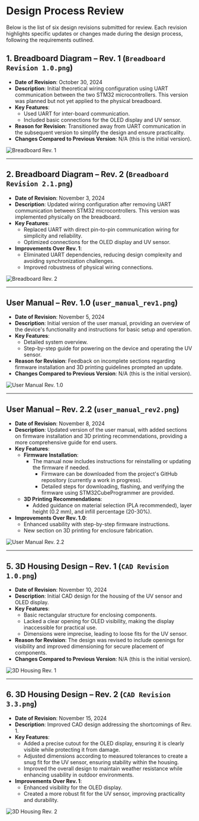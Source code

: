 # Design Process Review

Below is the list of six design revisions submitted for review. Each revision highlights specific updates or changes made during the design process, following the requirements outlined.

## 1. Breadboard Diagram – Rev. 1 (`Breadboard Revision 1.0.png`)
- **Date of Revision**: October 30, 2024  
- **Description**: Initial theoretical wiring configuration using UART communication between the two STM32 microcontrollers. This version was planned but not yet applied to the physical breadboard.  
- **Key Features**:  
  - Used UART for inter-board communication.  
  - Included basic connections for the OLED display and UV sensor.  
- **Reason for Revision**: Transitioned away from UART communication in the subsequent version to simplify the design and ensure practicality.  
- **Changes Compared to Previous Version**: N/A (this is the initial version).  

![Breadboard Rev. 1](Breadboard%20Revision%201.0.png)

---

## 2. Breadboard Diagram – Rev. 2 (`Breadboard Revision 2.1.png`)
- **Date of Revision**: November 3, 2024  
- **Description**: Updated wiring configuration after removing UART communication between STM32 microcontrollers. This version was implemented physically on the breadboard.  
- **Key Features**:  
  - Replaced UART with direct pin-to-pin communication wiring for simplicity and reliability.  
  - Optimized connections for the OLED display and UV sensor.  
- **Improvements Over Rev. 1**:  
  - Eliminated UART dependencies, reducing design complexity and avoiding synchronization challenges.  
  - Improved robustness of physical wiring connections.  

![Breadboard Rev. 2](Breadboard%20Revision%202.1.png)

---

## User Manual – Rev. 1.0 (`user_manual_rev1.png`)

- **Date of Revision**: November 5, 2024  
- **Description**: Initial version of the user manual, providing an overview of the device's functionality and instructions for basic setup and operation.  
- **Key Features**:  
  - Detailed system overview.  
  - Step-by-step guide for powering on the device and operating the UV sensor.  
- **Reason for Revision**: Feedback on incomplete sections regarding firmware installation and 3D printing guidelines prompted an update.  
- **Changes Compared to Previous Version**: N/A (this is the initial version).  

![User Manual Rev. 1.0](User%20Manual%20Rev%201.0.png)

---

## User Manual – Rev. 2.2 (`user_manual_rev2.png`)

- **Date of Revision**: November 8, 2024  
- **Description**: Updated version of the user manual, with added sections on firmware installation and 3D printing recommendations, providing a more comprehensive guide for end users.  
- **Key Features**:  
  - **Firmware Installation**:  
    - The manual now includes instructions for reinstalling or updating the firmware if needed.  
      - Firmware can be downloaded from the project's GitHub repository (currently a work in progress).  
      - Detailed steps for downloading, flashing, and verifying the firmware using STM32CubeProgrammer are provided.  
  - **3D Printing Recommendations**:  
    - Added guidance on material selection (PLA recommended), layer height (0.2 mm), and infill percentage (20-30%).  
- **Improvements Over Rev. 1.0**:  
  - Enhanced usability with step-by-step firmware instructions.  
  - New section on 3D printing for enclosure fabrication.  

![User Manual Rev. 2.2](User%20Manual%20Rev%202.2.png)  

---

## 5. 3D Housing Design – Rev. 1 (`CAD Revision 1.0.png`)
- **Date of Revision**: November 10, 2024  
- **Description**: Initial CAD design for the housing of the UV sensor and OLED display.  
- **Key Features**:  
  - Basic rectangular structure for enclosing components.  
  - Lacked a clear opening for OLED visibility, making the display inaccessible for practical use.  
  - Dimensions were imprecise, leading to loose fits for the UV sensor.  
- **Reason for Revision**: The design was revised to include openings for visibility and improved dimensioning for secure placement of components.  
- **Changes Compared to Previous Version**: N/A (this is the initial version).  

![3D Housing Rev. 1](CAD%20Revision%201.0.png)

---

## 6. 3D Housing Design – Rev. 2 (`CAD Revision 3.3.png`)
- **Date of Revision**: November 15, 2024  
- **Description**: Improved CAD design addressing the shortcomings of Rev. 1.  
- **Key Features**:  
  - Added a precise cutout for the OLED display, ensuring it is clearly visible while protecting it from damage.  
  - Adjusted dimensions according to measured tolerances to create a snug fit for the UV sensor, ensuring stability within the housing.  
  - Improved the overall design to maintain weather resistance while enhancing usability in outdoor environments.  
- **Improvements Over Rev. 1**:  
  - Enhanced visibility for the OLED display.  
  - Created a more robust fit for the UV sensor, improving practicality and durability.  

![3D Housing Rev. 2](CAD%20Revision%203.3.png)
